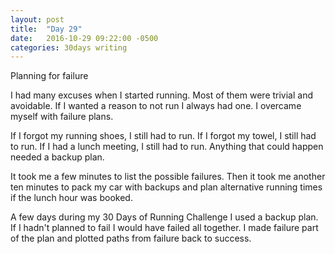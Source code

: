 ```yaml
---
layout: post
title:  "Day 29"
date:   2016-10-29 09:22:00 -0500
categories: 30days writing
---
```

Planning for failure


I had many excuses when I started running. Most of them were trivial and avoidable. If I wanted a reason to not run I always had one. I overcame myself with failure plans. 


If I forgot my running shoes, I still had to run. If I forgot my towel, I still had to run. If I had a lunch meeting, I still had to run. Anything that could happen needed a backup plan. 


It took me a few minutes to list the possible failures. Then it took me another ten minutes to pack my car with backups and plan alternative running times if the lunch hour was booked. 


A few days during my 30 Days of Running Challenge I used a backup plan. If I hadn't planned to fail I would have failed all together. I made failure part of the plan and plotted paths from failure back to success. 